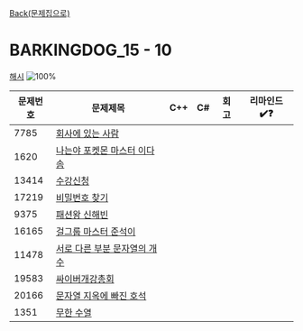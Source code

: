 [Back(문제집으로)](/Workbook/README.md)

# BARKINGDOG_15 - 10

[해시](https://github.com/encrypted-def/basic-algo-lecture/blob/master/workbook/0x15.md)
![100%](https://progress-bar.xyz/0/?scale=10&title=progress&width=500&color=babaca&suffix=/10)

| 문제번호 | 문제제목                                             | C++ | C#  | 회고 | 리마인드✔️❓ |
| -------- | ---------------------------------------------------- | --- | --- | ---- | ------------ |
| 7785     | [회사에 있는 사람](https://boj.kr/7785)              |     |     |      |              |
| 1620     | [나는야 포켓몬 마스터 이다솜](https://boj.kr/1620)   |     |     |      |              |
| 13414    | [수강신청](https://boj.kr/13414)                     |     |     |      |              |
| 17219    | [비밀번호 찾기](https://boj.kr/17219)                |     |     |      |              |
| 9375     | [패션왕 신해빈](https://boj.kr/9375)                 |     |     |      |              |
| 16165    | [걸그룹 마스터 준석이](https://boj.kr/16165)         |     |     |      |              |
| 11478    | [서로 다른 부분 문자열의 개수](https://boj.kr/11478) |     |     |      |              |
| 19583    | [싸이버개강총회](https://boj.kr/19583)               |     |     |      |              |
| 20166    | [문자열 지옥에 빠진 호석](https://boj.kr/20166)      |     |     |      |              |
| 1351     | [무한 수열](https://boj.kr/1351)                     |     |     |      |              |
